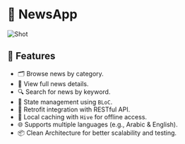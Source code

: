 # 📰 NewsApp

![Shot](https://github.com/user-attachments/assets/0b0120a9-ac48-447d-b4e4-a22ae0b38a1f)

## 📱 Features
- 🗂️ Browse news by category.
- 📄 View full news details.
- 🔍 Search for news by keyword.
- 🧠 State management using `BLoC`.
- 🔌 Retrofit integration with RESTful API.
- 💾 Local caching with `Hive` for offline access.
- 🌐 Supports multiple languages (e.g., Arabic & English).
- 📦 Clean Architecture for better scalability and testing.
